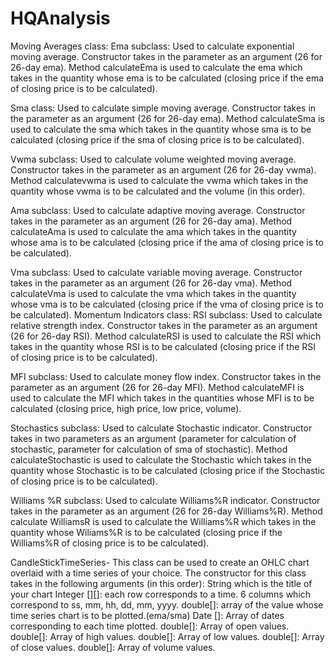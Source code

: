 # HQAnalysis
Moving Averages class:
Ema subclass:
Used to calculate exponential moving average. Constructor takes in the parameter as an argument (26 for 26-day ema). Method calculateEma is used to calculate the ema which takes in the quantity whose ema is to be calculated (closing price if the ema of closing price is to be calculated).

Sma class:
Used to calculate simple moving average. Constructor takes in the parameter as an argument (26 for 26-day ema). Method calculateSma is used to calculate the sma which takes in the quantity whose sma is to be calculated (closing price if the sma of closing price is to be calculated).

Vwma subclass:
Used to calculate volume weighted moving average. Constructor takes in the parameter as an argument (26 for 26-day vwma). Method calculatevwma is used to calculate the vwma which takes in the quantity whose vwma is to be calculated and the volume (in this order).

Ama subclass:
Used to calculate adaptive moving average. Constructor takes in the parameter as an argument (26 for 26-day ama). Method calculateAma is used to calculate the ama which takes in the quantity whose ama is to be calculated (closing price if the ama of closing price is to be calculated).

Vma subclass:
Used to calculate variable moving average. Constructor takes in the parameter as an argument (26 for 26-day vma). Method calculateVma is used to calculate the vma which takes in the quantity whose vma is to be calculated (closing price if the vma of closing price is to be calculated).
Momentum Indicators class:
RSI subclass:
Used to calculate relative strength index. Constructor takes in the parameter as an argument (26 for 26-day RSI). Method calculateRSI is used to calculate the RSI which takes in the quantity whose RSI is to be calculated (closing price if the RSI of closing price is to be calculated).

MFI subclass:
Used to calculate money flow index. Constructor takes in the parameter as an argument (26 for 26-day MFI). Method calculateMFI is used to calculate the MFI which takes in the quantities whose MFI is to be calculated (closing price, high price, low price, volume).

Stochastics subclass:
Used to calculate Stochastic indicator. Constructor takes in two parameters as an argument  (parameter for calculation of stochastic, parameter for calculation of sma of stochastic). Method calculateStochastic is used to calculate the Stochastic which takes in the quantity whose Stochastic is to be calculated (closing price if the Stochastic of closing price is to be calculated).

Williams %R subclass:
Used to calculate Williams%R indicator. Constructor takes in the parameter as an argument (26 for 26-day Williams%R). Method calculate WilliamsR is used to calculate the Williams%R which takes in the quantity whose Wiliams%R is to be calculated (closing price if the Williams%R of closing price is to be calculated).


CandleStickTimeSeries-
This class can be used to create an OHLC chart overlaid with a time series of your choice. The constructor for this class takes in the following arguments (in this order):
String which is the title of your chart
Integer [][]: each row corresponds to a time. 6 columns which correspond to ss, mm, hh, dd, mm, yyyy.
double[]: array of the value whose time series chart is to be plotted.(ema/sma)
Date []: Array of dates corresponding to each time plotted.
double[]: Array of open values.
double[]: Array of high values.
double[]: Array of low values.
double[]: Array of close values.
double[]: Array of volume values.
